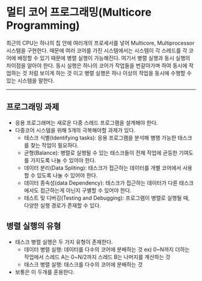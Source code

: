 # 멀티 코어 프로그래밍(Multicore Programming)
최근의 CPU는 하나의 칩 안에 여러개의 프로세서를 넣어 Multicore, Multiprocessor시스템을 구현한다. 때문에 여러 코어를 가진 시스템에서는 시스템이 각 스레드를 각 코어에 배정할 수 있기 때문에 병렬 실행이 가능해진다. 여기서 병렬 실행과 동시 실행의 차이점을 알아야 한다.
동시 실행은 하나의 코어가 작업들을 번갈아가며 하여 동시에 작업하는 것 처럼 보이게 하는 것 이고 병렬 실행은 하나 이상의 작업을 동시에 수행할 수 있는 시스템을 말한다.
***

## 프로그래밍 과제
* 응용 프로그래머는 새로운 다중 스레드 프로그램을 설계해야 한다.
* 다중코어 시스템을 위해 5개의 극복해야할 과제가 있다.
    * 태스크 식별(Identifying tasks): 응용 프로그램을 분석해 병행 가능한 태스크를 찾는 작업이 필요하다.
    * 균형(Balance): 병렬로 실행될 수 있는 태스크들이 전체 작업에 균등한 기여도를 가지도록 나눌 수 있어야 한다.
    * 데이터 분리(Data Spliting): 태스크가 접근하는 데이터를 개별 코어에서 사용할 수 있도록 나눌 수 있어야 한다.
    * 데이터 종속성(data Dependency): 태스크가 접근하는 데이터가 다른 태스크에서도 접근하는게 아닌지 구별할 수 있어야 한다.
    * 테스트 및 디버깅(Testing and Debugging): 프로그램이 병렬로 실행될 때, 다양한 실행 경로가 존재할 수 있다.

## 병렬 실행의 유형
* 태스크 병렬 실행은 두 가지 유형이 존재한다.
    * 데이터 병렬 실행: 데이터를 다수의 코어에 분배하는 것
    ex) 0~N까지 더하는 작업에서 스레드 A는 0~N/2까지 스레드 B는 나머지를 계산하는 것
    * 태스크 병렬 실행: 태스크를 다수의 코어에 분배하는 것
* 보통은 이 두개를 혼용한다.


